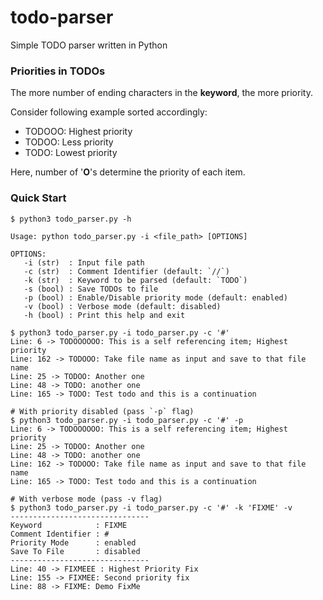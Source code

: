 # todo-parser
Simple TODO parser written in Python
### Priorities in TODOs
The more number of ending characters in the **keyword**, the more priority.

Consider following example sorted accordingly:
- TODOOO: Highest priority 
- TODOO: Less priority
- TODO: Lowest priority

Here, number of '**O**'s determine the priority of each item.
### Quick Start

```console
$ python3 todo_parser.py -h

Usage: python todo_parser.py -i <file_path> [OPTIONS]

OPTIONS:
   -i (str)  : Input file path
   -c (str)  : Comment Identifier (default: `//`)
   -k (str)  : Keyword to be parsed (default: `TODO`)
   -s (bool) : Save TODOs to file
   -p (bool) : Enable/Disable priority mode (default: enabled)
   -v (bool) : Verbose mode (default: disabled)
   -h (bool) : Print this help and exit

$ python3 todo_parser.py -i todo_parser.py -c '#'
Line: 6 -> TODOOOOOO: This is a self referencing item; Highest priority
Line: 162 -> TODOOO: Take file name as input and save to that file name
Line: 25 -> TODOO: Another one
Line: 48 -> TODO: another one
Line: 165 -> TODO: Test todo and this is a continuation

# With priority disabled (pass `-p` flag)
$ python3 todo_parser.py -i todo_parser.py -c '#' -p
Line: 6 -> TODOOOOOO: This is a self referencing item; Highest priority
Line: 25 -> TODOO: Another one
Line: 48 -> TODO: another one
Line: 162 -> TODOOO: Take file name as input and save to that file name
Line: 165 -> TODO: Test todo and this is a continuation

# With verbose mode (pass -v flag)
$ python3 todo_parser.py -i todo_parser.py -c '#' -k 'FIXME' -v
-------------------------------
Keyword            : FIXME
Comment Identifier : #
Priority Mode      : enabled
Save To File       : disabled
-------------------------------
Line: 40 -> FIXMEEE : Highest Priority Fix
Line: 155 -> FIXMEE: Second priority fix
Line: 88 -> FIXME: Demo FixMe
```
